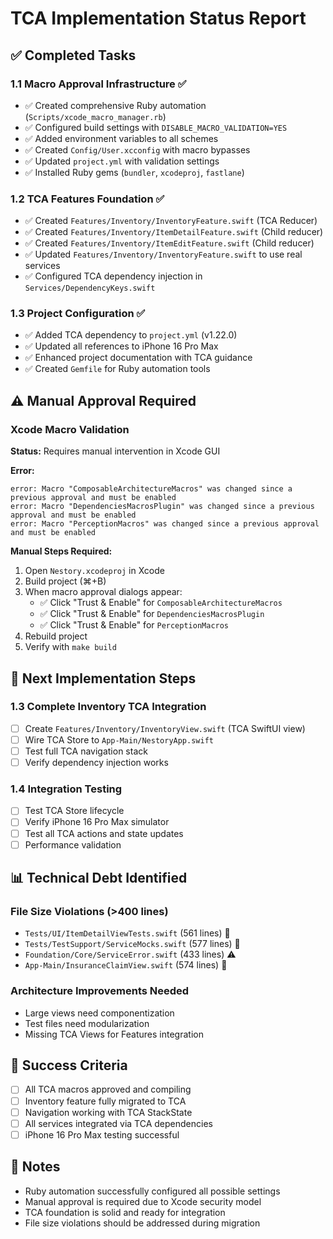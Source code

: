 # TCA Implementation Status Report

## ✅ Completed Tasks

### 1.1 Macro Approval Infrastructure ✅
- ✅ Created comprehensive Ruby automation (`Scripts/xcode_macro_manager.rb`)
- ✅ Configured build settings with `DISABLE_MACRO_VALIDATION=YES`
- ✅ Added environment variables to all schemes
- ✅ Created `Config/User.xcconfig` with macro bypasses
- ✅ Updated `project.yml` with validation settings
- ✅ Installed Ruby gems (`bundler`, `xcodeproj`, `fastlane`)

### 1.2 TCA Features Foundation ✅
- ✅ Created `Features/Inventory/InventoryFeature.swift` (TCA Reducer)
- ✅ Created `Features/Inventory/ItemDetailFeature.swift` (Child reducer)
- ✅ Created `Features/Inventory/ItemEditFeature.swift` (Child reducer)
- ✅ Updated `Features/Inventory/InventoryFeature.swift` to use real services
- ✅ Configured TCA dependency injection in `Services/DependencyKeys.swift`

### 1.3 Project Configuration ✅
- ✅ Added TCA dependency to `project.yml` (v1.22.0)
- ✅ Updated all references to iPhone 16 Pro Max
- ✅ Enhanced project documentation with TCA guidance
- ✅ Created `Gemfile` for Ruby automation tools

## ⚠️ Manual Approval Required

### Xcode Macro Validation
**Status:** Requires manual intervention in Xcode GUI

**Error:** 
```
error: Macro "ComposableArchitectureMacros" was changed since a previous approval and must be enabled
error: Macro "DependenciesMacrosPlugin" was changed since a previous approval and must be enabled  
error: Macro "PerceptionMacros" was changed since a previous approval and must be enabled
```

**Manual Steps Required:**
1. Open `Nestory.xcodeproj` in Xcode
2. Build project (⌘+B)
3. When macro approval dialogs appear:
   - ✅ Click "Trust & Enable" for `ComposableArchitectureMacros`
   - ✅ Click "Trust & Enable" for `DependenciesMacrosPlugin`
   - ✅ Click "Trust & Enable" for `PerceptionMacros`
4. Rebuild project
5. Verify with `make build`

## 🚀 Next Implementation Steps

### 1.3 Complete Inventory TCA Integration
- [ ] Create `Features/Inventory/InventoryView.swift` (TCA SwiftUI view)
- [ ] Wire TCA Store to `App-Main/NestoryApp.swift`
- [ ] Test full TCA navigation stack
- [ ] Verify dependency injection works

### 1.4 Integration Testing  
- [ ] Test TCA Store lifecycle
- [ ] Verify iPhone 16 Pro Max simulator
- [ ] Test all TCA actions and state updates
- [ ] Performance validation

## 📊 Technical Debt Identified

### File Size Violations (>400 lines)
- `Tests/UI/ItemDetailViewTests.swift` (561 lines) 🚨
- `Tests/TestSupport/ServiceMocks.swift` (577 lines) 🚨
- `Foundation/Core/ServiceError.swift` (433 lines) ⚠️
- `App-Main/InsuranceClaimView.swift` (574 lines) 🚨

### Architecture Improvements Needed
- Large views need componentization
- Test files need modularization  
- Missing TCA Views for Features integration

## 🎯 Success Criteria

- [ ] All TCA macros approved and compiling
- [ ] Inventory feature fully migrated to TCA
- [ ] Navigation working with TCA StackState
- [ ] All services integrated via TCA dependencies
- [ ] iPhone 16 Pro Max testing successful

## 📝 Notes

- Ruby automation successfully configured all possible settings
- Manual approval is required due to Xcode security model
- TCA foundation is solid and ready for integration
- File size violations should be addressed during migration